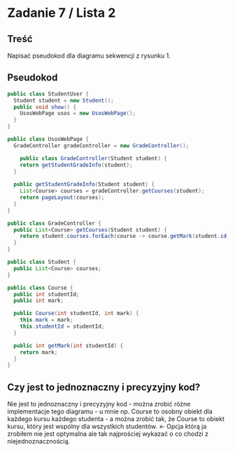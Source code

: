 # Zadanie 7 / Lista 2

## Treść

Napisać pseudokod dla diagramu sekwencji z rysunku 1.

## Pseudokod

```java
public class StudentUser {
  Student student = new Student();
  public void show() {
    UsosWebPage usos = new UsosWebPage();
  }
}

public class UsosWebPage {
  GradeController gradeController = new GradeController();

    public class GradeController(Student student) {
    return getStudentGradeInfo(student);
  }
  
  public getStudentGradeInfo(Student student) {
    List<Course> courses = gradeController.getCourses(student);
    return pageLayout(courses);
  }
}

public class GradeController {
  public List<Course> getCourses(Student student) {
    return student.courses.forEach(course -> course.getMark(student.id));
  }
}

public class Student {
  public List<Course> courses;
}

public class Course {
  public int studentId;
  public int mark;

  public Course(int studentId, int mark) {
    this.mark = mark;
    this.studentId = studentId;
  }

  public int getMark(int studentId) {
    return mark;
  }
}
```
## Czy jest to jednoznaczny i precyzyjny kod?

Nie jest to jednoznaczny i precyzyjny kod - można zrobić różne implementacje tego diagramu - u mnie np. Course to osobny obiekt dla każdego kursu każdego studenta - a można zrobić tak, że Course to obiekt kursu, który jest wspólny dla wszystkich studentów. <- Opcja którą ja zrobiłem nie jest optymalna ale tak najprościej wykazać o co chodzi z niejednoznacznością.